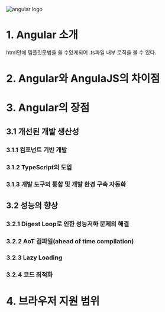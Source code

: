 ![angular logo](http://poiemaweb.com/img/angular-logo.png)

# 1. Angular 소개

html안에 템플릿문법을 쓸 수있게되어 .ts파일 내부 로직을 볼 수 있다.

# 2. Angular와 AngulaJS의 차이점
# 3. Angular의 장점
## 3.1 개선된 개발 생산성
###  3.1.1 컴포넌트 기반 개발
###  3.1.2 TypeScript의 도입
###  3.1.3 개발 도구의 통합 및 개발 환경 구축 자동화
## 3.2 성능의 향상
### 3.2.1 Digest Loop로 인한 성능저하 문제의 해결
### 3.2.2 AoT 컴파일(ahead of time compilation)
### 3.2.3 Lazy Loading
### 3.2.4 코드 최적화
# 4. 브라우저 지원 범위